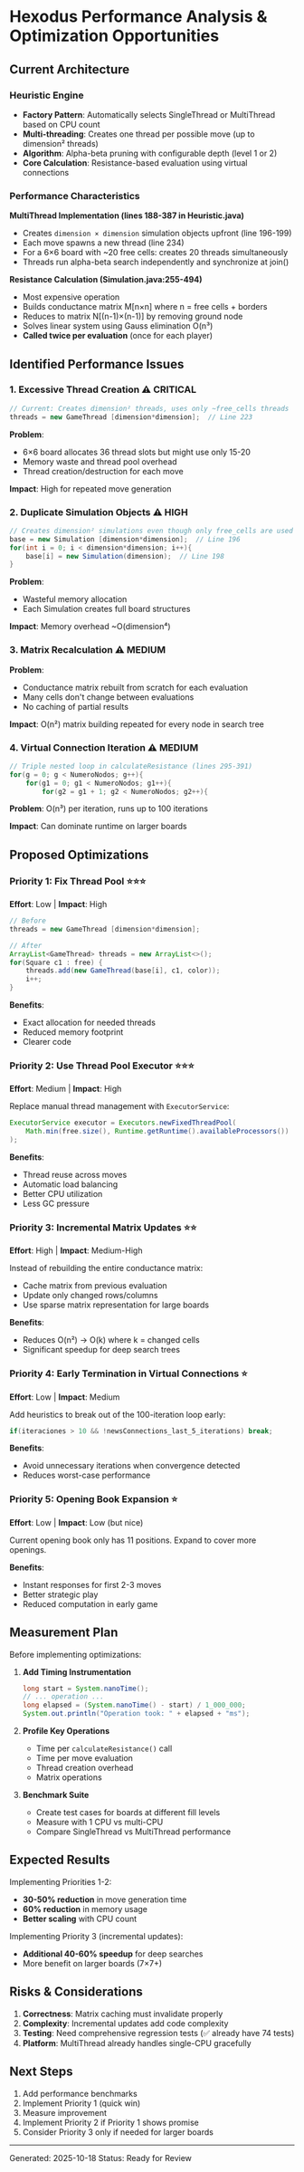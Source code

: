 # Hexodus Performance Analysis & Optimization Opportunities

## Current Architecture

### Heuristic Engine
- **Factory Pattern**: Automatically selects SingleThread or MultiThread based on CPU count
- **Multi-threading**: Creates one thread per possible move (up to dimension² threads)
- **Algorithm**: Alpha-beta pruning with configurable depth (level 1 or 2)
- **Core Calculation**: Resistance-based evaluation using virtual connections

### Performance Characteristics

**MultiThread Implementation (lines 188-387 in Heuristic.java)**
- Creates `dimension × dimension` simulation objects upfront (line 196-199)
- Each move spawns a new thread (line 234)
- For a 6×6 board with ~20 free cells: creates 20 threads simultaneously
- Threads run alpha-beta search independently and synchronize at join()

**Resistance Calculation (Simulation.java:255-494)**
- Most expensive operation
- Builds conductance matrix M[n×n] where n = free cells + borders
- Reduces to matrix N[(n-1)×(n-1)] by removing ground node
- Solves linear system using Gauss elimination O(n³)
- **Called twice per evaluation** (once for each player)

## Identified Performance Issues

### 1. **Excessive Thread Creation** ⚠️ CRITICAL
```java
// Current: Creates dimension² threads, uses only ~free_cells threads
threads = new GameThread [dimension*dimension];  // Line 223
```
**Problem**: 
- 6×6 board allocates 36 thread slots but might use only 15-20
- Memory waste and thread pool overhead
- Thread creation/destruction for each move

**Impact**: High for repeated move generation

### 2. **Duplicate Simulation Objects** ⚠️ HIGH
```java
// Creates dimension² simulations even though only free_cells are used
base = new Simulation [dimension*dimension];  // Line 196
for(int i = 0; i < dimension*dimension; i++){
    base[i] = new Simulation(dimension);  // Line 198
}
```
**Problem**:
- Wasteful memory allocation
- Each Simulation creates full board structures

**Impact**: Memory overhead ~O(dimension⁴)

### 3. **Matrix Recalculation** ⚠️ MEDIUM
**Problem**:
- Conductance matrix rebuilt from scratch for each evaluation
- Many cells don't change between evaluations
- No caching of partial results

**Impact**: O(n²) matrix building repeated for every node in search tree

### 4. **Virtual Connection Iteration** ⚠️ MEDIUM
```java
// Triple nested loop in calculateResistance (lines 295-391)
for(g = 0; g < NumeroNodos; g++){
    for(g1 = 0; g1 < NumeroNodos; g1++){
        for(g2 = g1 + 1; g2 < NumeroNodos; g2++){
```
**Problem**: O(n³) per iteration, runs up to 100 iterations

**Impact**: Can dominate runtime on larger boards

## Proposed Optimizations

### Priority 1: Fix Thread Pool ⭐⭐⭐
**Effort**: Low | **Impact**: High

```java
// Before
threads = new GameThread [dimension*dimension];

// After
ArrayList<GameThread> threads = new ArrayList<>();
for(Square c1 : free) {
    threads.add(new GameThread(base[i], c1, color));
    i++;
}
```

**Benefits**:
- Exact allocation for needed threads
- Reduced memory footprint
- Clearer code

### Priority 2: Use Thread Pool Executor ⭐⭐⭐
**Effort**: Medium | **Impact**: High

Replace manual thread management with `ExecutorService`:
```java
ExecutorService executor = Executors.newFixedThreadPool(
    Math.min(free.size(), Runtime.getRuntime().availableProcessors())
);
```

**Benefits**:
- Thread reuse across moves
- Automatic load balancing
- Better CPU utilization
- Less GC pressure

### Priority 3: Incremental Matrix Updates ⭐⭐
**Effort**: High | **Impact**: Medium-High

Instead of rebuilding the entire conductance matrix:
- Cache matrix from previous evaluation
- Update only changed rows/columns
- Use sparse matrix representation for large boards

**Benefits**:
- Reduces O(n²) → O(k) where k = changed cells
- Significant speedup for deep search trees

### Priority 4: Early Termination in Virtual Connections ⭐
**Effort**: Low | **Impact**: Medium

Add heuristics to break out of the 100-iteration loop early:
```java
if(iteraciones > 10 && !newsConnections_last_5_iterations) break;
```

**Benefits**:
- Avoid unnecessary iterations when convergence detected
- Reduces worst-case performance

### Priority 5: Opening Book Expansion ⭐
**Effort**: Low | **Impact**: Low (but nice)

Current opening book only has 11 positions. Expand to cover more openings.

**Benefits**:
- Instant responses for first 2-3 moves
- Better strategic play
- Reduced computation in early game

## Measurement Plan

Before implementing optimizations:

1. **Add Timing Instrumentation**
   ```java
   long start = System.nanoTime();
   // ... operation ...
   long elapsed = (System.nanoTime() - start) / 1_000_000;
   System.out.println("Operation took: " + elapsed + "ms");
   ```

2. **Profile Key Operations**
   - Time per `calculateResistance()` call
   - Time per move evaluation
   - Thread creation overhead
   - Matrix operations

3. **Benchmark Suite**
   - Create test cases for boards at different fill levels
   - Measure with 1 CPU vs multi-CPU
   - Compare SingleThread vs MultiThread performance

## Expected Results

Implementing Priorities 1-2:
- **30-50% reduction** in move generation time
- **60% reduction** in memory usage
- **Better scaling** with CPU count

Implementing Priority 3 (incremental updates):
- **Additional 40-60% speedup** for deep searches
- More benefit on larger boards (7×7+)

## Risks & Considerations

1. **Correctness**: Matrix caching must invalidate properly
2. **Complexity**: Incremental updates add code complexity
3. **Testing**: Need comprehensive regression tests (✅ already have 74 tests)
4. **Platform**: MultiThread already handles single-CPU gracefully

## Next Steps

1. Add performance benchmarks
2. Implement Priority 1 (quick win)
3. Measure improvement
4. Implement Priority 2 if Priority 1 shows promise
5. Consider Priority 3 only if needed for larger boards

---
Generated: 2025-10-18
Status: Ready for Review
